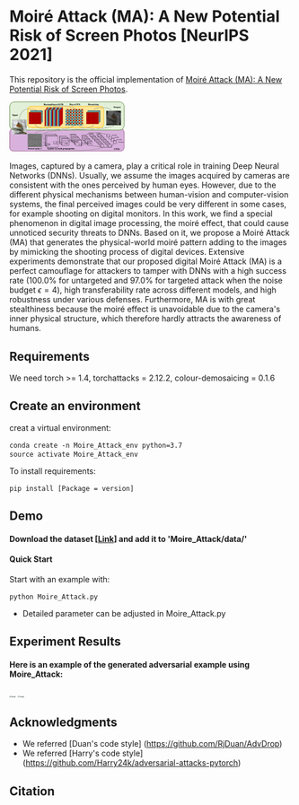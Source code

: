 # Moiré Attack (MA): A New Potential Risk of Screen Photos [NeurIPS 2021]

This repository is the official implementation of [Moiré Attack (MA): A New Potential Risk of Screen Photos](https://arxiv.org/abs/2030.12345). 

<img src="Images/Pipeline.png" alt="image" style="zoom:20%;" />

Images, captured by a camera, play a critical role in training Deep Neural Networks (DNNs). Usually, we assume the images acquired by cameras are consistent with the ones perceived by human eyes. However, due to the different physical mechanisms between human-vision and computer-vision systems, the final perceived images could be very different in some cases, for example shooting on digital monitors. In this work, we find a special phenomenon in digital image processing, the moiré effect, that could cause unnoticed security threats to DNNs. Based on it, we propose a Moiré Attack (MA) that generates the physical-world moiré pattern adding to the images by mimicking the shooting process of digital devices. Extensive experiments demonstrate that our proposed digital Moiré Attack (MA) is a perfect camouflage for attackers to tamper with DNNs with a high success rate (100.0% for untargeted and 97.0% for targeted attack when the noise budget $\epsilon=4$), high transferability rate across different models, and high robustness under various defenses. Furthermore, MA is with great stealthiness because the moiré effect is unavoidable due to the camera's inner physical structure, which therefore hardly attracts the awareness of humans.

## Requirements
We need torch >= 1.4, torchattacks = 2.12.2, colour-demosaicing = 0.1.6

## Create an environment
creat a virtual environment:
```
conda create -n Moire_Attack_env python=3.7
source activate Moire_Attack_env
```

To install requirements:
```
pip install [Package = version]
```

## Demo
#### Download the dataset [[Link](https://github.com/RjDuan/AdvDrop)] and add it to 'Moire_Attack/data/'
#### Quick Start

Start with an example with: 

```
python Moire_Attack.py
```
* Detailed parameter can be adjusted in Moire_Attack.py

## Experiment Results

#### Here is an example of the generated adversarial example using Moire_Attack:

<img src="Images/Untargeted MA.png" alt="image" style="zoom:20%;" />

<img src="Images/Targeted MA.png" alt="image" style="zoom:20%;" />


## Acknowledgments
* We referred [Duan's code style] (https://github.com/RjDuan/AdvDrop)
* We referred [Harry's code style] (https://github.com/Harry24k/adversarial-attacks-pytorch)

## Citation
```

```
